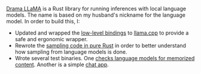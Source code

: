 [Drama LLaMA](https://github.com/mdegans/drama_llama) is a Rust library for running inferences with local language models. The name is based on my husband's nickname for the language model. In order to build this, I:

- Updated and wrapped the [low-level bindings](https://github.com/mdegans/llama-cpp-sys) to [llama.cpp](https://github.com/ggerganov/llama.cpp) to provide a safe and ergonomic wrapper.
- Rewrote the [sampling code in pure Rust](https://github.com/mdegans/drama_llama/blob/f9f92d02484c0471cc6c498a80e566af7cb2f529/src/candidates.rs#L661) in order to better understand how sampling from language models is done.
- Wrote several test binaries. One [checks language models for memorized content](https://github.com/mdegans/drama_llama/tree/main/bin/regurgitater). Another is a simple [chat app](https://github.com/mdegans/drama_llama/tree/main/bin/dittomancer).
